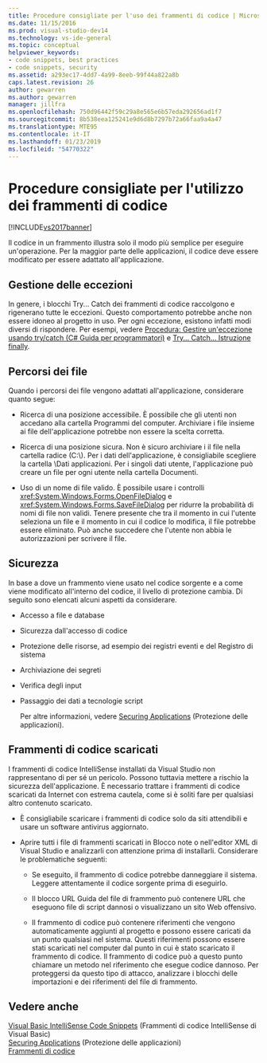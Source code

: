 ```yaml
---
title: Procedure consigliate per l'uso dei frammenti di codice | Microsoft Docs
ms.date: 11/15/2016
ms.prod: visual-studio-dev14
ms.technology: vs-ide-general
ms.topic: conceptual
helpviewer_keywords:
- code snippets, best practices
- code snippets, security
ms.assetid: a293ec17-4dd7-4a99-8eeb-99f44a822a8b
caps.latest.revision: 26
author: gewarren
ms.author: gewarren
manager: jillfra
ms.openlocfilehash: 750d96442f59c29a8e565e6b57eda292656ad1f7
ms.sourcegitcommit: 8b538eea125241e9d6d8b7297b72a66faa9a4a47
ms.translationtype: MTE95
ms.contentlocale: it-IT
ms.lasthandoff: 01/23/2019
ms.locfileid: "54770322"
---
```

# <a name="best-practices-for-using-code-snippets"></a>Procedure consigliate per l'utilizzo dei frammenti di codice
[!INCLUDE[vs2017banner](../includes/vs2017banner.md)]

Il codice in un frammento illustra solo il modo più semplice per eseguire un'operazione. Per la maggior parte delle applicazioni, il codice deve essere modificato per essere adattato all'applicazione.  
  
## <a name="handling-exceptions"></a>Gestione delle eccezioni  
 In genere, i blocchi Try... Catch dei frammenti di codice raccolgono e rigenerano tutte le eccezioni. Questo comportamento potrebbe anche non essere idoneo al progetto in uso. Per ogni eccezione, esistono infatti modi diversi di rispondere. Per esempi, vedere [Procedura: Gestire un'eccezione usando try/catch (C# Guida per programmatori)](http://msdn.microsoft.com/library/ca8e3773-980e-4767-8633-7408540e9818) e [Try... Catch... Istruzione finally](http://msdn.microsoft.com/library/d6488026-ccb3-42b8-a810-0d97b9d6472b).  
  
## <a name="file-locations"></a>Percorsi dei file  
 Quando i percorsi dei file vengono adattati all'applicazione, considerare quanto segue:  
  
-   Ricerca di una posizione accessibile. È possibile che gli utenti non accedano alla cartella Programmi del computer. Archiviare i file insieme ai file dell'applicazione potrebbe non essere la scelta corretta.  
  
-   Ricerca di una posizione sicura. Non è sicuro archiviare i il file nella cartella radice (C:\\). Per i dati dell'applicazione, è consigliabile scegliere la cartella \Dati applicazioni. Per i singoli dati utente, l'applicazione può creare un file per ogni utente nella cartella Documenti.  
  
-   Uso di un nome di file valido. È possibile usare i controlli <xref:System.Windows.Forms.OpenFileDialog> e <xref:System.Windows.Forms.SaveFileDialog> per ridurre la probabilità di nomi di file non validi. Tenere presente che tra il momento in cui l'utente seleziona un file e il momento in cui il codice lo modifica, il file potrebbe essere eliminato. Può anche succedere che l'utente non abbia le autorizzazioni per scrivere il file.  
  
## <a name="security"></a>Sicurezza  
 In base a dove un frammento viene usato nel codice sorgente e a come viene modificato all'interno del codice, il livello di protezione cambia. Di seguito sono elencati alcuni aspetti da considerare.  
  
- Accesso a file e database  
  
- Sicurezza dall'accesso di codice  
  
- Protezione delle risorse, ad esempio dei registri eventi e del Registro di sistema  
  
- Archiviazione dei segreti  
  
- Verifica degli input  
  
- Passaggio dei dati a tecnologie script  
  
  Per altre informazioni, vedere [Securing Applications](../ide/securing-applications.md) (Protezione delle applicazioni).  
  
## <a name="downloaded-code-snippets"></a>Frammenti di codice scaricati  
 I frammenti di codice IntelliSense installati da Visual Studio non rappresentano di per sé un pericolo. Possono tuttavia mettere a rischio la sicurezza dell'applicazione. È necessario trattare i frammenti di codice scaricati da Internet con estrema cautela, come si è soliti fare per qualsiasi altro contenuto scaricato.  
  
-   È consigliabile scaricare i frammenti di codice solo da siti attendibili e usare un software antivirus aggiornato.  
  
-   Aprire tutti i file di frammenti scaricati in Blocco note o nell'editor XML di Visual Studio e analizzarli con attenzione prima di installarli. Considerare le problematiche seguenti:  
  
    -   Se eseguito, il frammento di codice potrebbe danneggiare il sistema. Leggere attentamente il codice sorgente prima di eseguirlo.  
  
    -   Il blocco URL Guida del file di frammento può contenere URL che eseguono file di script dannosi o visualizzano un sito Web offensivo.  
  
    -   Il frammento di codice può contenere riferimenti che vengono automaticamente aggiunti al progetto e possono essere caricati da un punto qualsiasi nel sistema. Questi riferimenti possono essere stati scaricati nel computer dal punto in cui è stato scaricato il frammento di codice. Il frammento di codice può a questo punto chiamare un metodo nel riferimento che esegue codice dannoso. Per proteggersi da questo tipo di attacco, analizzare i blocchi delle importazioni e dei riferimenti del file di frammento.  
  
## <a name="see-also"></a>Vedere anche  
 [Visual Basic IntelliSense Code Snippets](http://msdn.microsoft.com/library/ffdde4c9-8141-4906-b09b-15181357a643)  (Frammenti di codice IntelliSense di Visual Basic)  
 [Securing Applications](../ide/securing-applications.md)  (Protezione delle applicazioni)  
 [Frammenti di codice](../ide/code-snippets.md)
